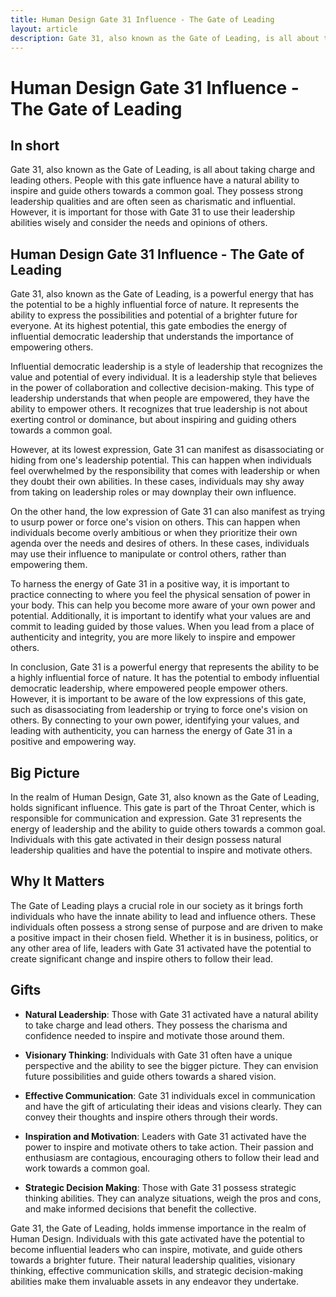 ```yaml
---
title: Human Design Gate 31 Influence - The Gate of Leading
layout: article
description: Gate 31, also known as the Gate of Leading, is all about taking charge and leading others. People with this gate influence have a natural ability to inspire and guide others towards a common goal. They possess strong leadership qualities and are often seen as charismatic and influential. However, it is important for those with Gate 31 to use their leadership abilities wisely and consider the needs and opinions of others.
---
```

# Human Design Gate 31 Influence - The Gate of Leading
## In short
 Gate 31, also known as the Gate of Leading, is all about taking charge and leading others. People with this gate influence have a natural ability to inspire and guide others towards a common goal. They possess strong leadership qualities and are often seen as charismatic and influential. However, it is important for those with Gate 31 to use their leadership abilities wisely and consider the needs and opinions of others.

## Human Design Gate 31 Influence - The Gate of Leading
Gate 31, also known as the Gate of Leading, is a powerful energy that has the potential to be a highly influential force of nature. It represents the ability to express the possibilities and potential of a brighter future for everyone. At its highest potential, this gate embodies the energy of influential democratic leadership that understands the importance of empowering others.

Influential democratic leadership is a style of leadership that recognizes the value and potential of every individual. It is a leadership style that believes in the power of collaboration and collective decision-making. This type of leadership understands that when people are empowered, they have the ability to empower others. It recognizes that true leadership is not about exerting control or dominance, but about inspiring and guiding others towards a common goal.

However, at its lowest expression, Gate 31 can manifest as disassociating or hiding from one's leadership potential. This can happen when individuals feel overwhelmed by the responsibility that comes with leadership or when they doubt their own abilities. In these cases, individuals may shy away from taking on leadership roles or may downplay their own influence.

On the other hand, the low expression of Gate 31 can also manifest as trying to usurp power or force one's vision on others. This can happen when individuals become overly ambitious or when they prioritize their own agenda over the needs and desires of others. In these cases, individuals may use their influence to manipulate or control others, rather than empowering them.

To harness the energy of Gate 31 in a positive way, it is important to practice connecting to where you feel the physical sensation of power in your body. This can help you become more aware of your own power and potential. Additionally, it is important to identify what your values are and commit to leading guided by those values. When you lead from a place of authenticity and integrity, you are more likely to inspire and empower others.

In conclusion, Gate 31 is a powerful energy that represents the ability to be a highly influential force of nature. It has the potential to embody influential democratic leadership, where empowered people empower others. However, it is important to be aware of the low expressions of this gate, such as disassociating from leadership or trying to force one's vision on others. By connecting to your own power, identifying your values, and leading with authenticity, you can harness the energy of Gate 31 in a positive and empowering way.
## Big Picture

In the realm of Human Design, Gate 31, also known as the Gate of Leading, holds significant influence. This gate is part of the Throat Center, which is responsible for communication and expression. Gate 31 represents the energy of leadership and the ability to guide others towards a common goal. Individuals with this gate activated in their design possess natural leadership qualities and have the potential to inspire and motivate others.

## Why It Matters

The Gate of Leading plays a crucial role in our society as it brings forth individuals who have the innate ability to lead and influence others. These individuals often possess a strong sense of purpose and are driven to make a positive impact in their chosen field. Whether it is in business, politics, or any other area of life, leaders with Gate 31 activated have the potential to create significant change and inspire others to follow their lead.

## Gifts

- **Natural Leadership**: Those with Gate 31 activated have a natural ability to take charge and lead others. They possess the charisma and confidence needed to inspire and motivate those around them.

- **Visionary Thinking**: Individuals with Gate 31 often have a unique perspective and the ability to see the bigger picture. They can envision future possibilities and guide others towards a shared vision.

- **Effective Communication**: Gate 31 individuals excel in communication and have the gift of articulating their ideas and visions clearly. They can convey their thoughts and inspire others through their words.

- **Inspiration and Motivation**: Leaders with Gate 31 activated have the power to inspire and motivate others to take action. Their passion and enthusiasm are contagious, encouraging others to follow their lead and work towards a common goal.

- **Strategic Decision Making**: Those with Gate 31 possess strategic thinking abilities. They can analyze situations, weigh the pros and cons, and make informed decisions that benefit the collective.

Gate 31, the Gate of Leading, holds immense importance in the realm of Human Design. Individuals with this gate activated have the potential to become influential leaders who can inspire, motivate, and guide others towards a brighter future. Their natural leadership qualities, visionary thinking, effective communication skills, and strategic decision-making abilities make them invaluable assets in any endeavor they undertake.